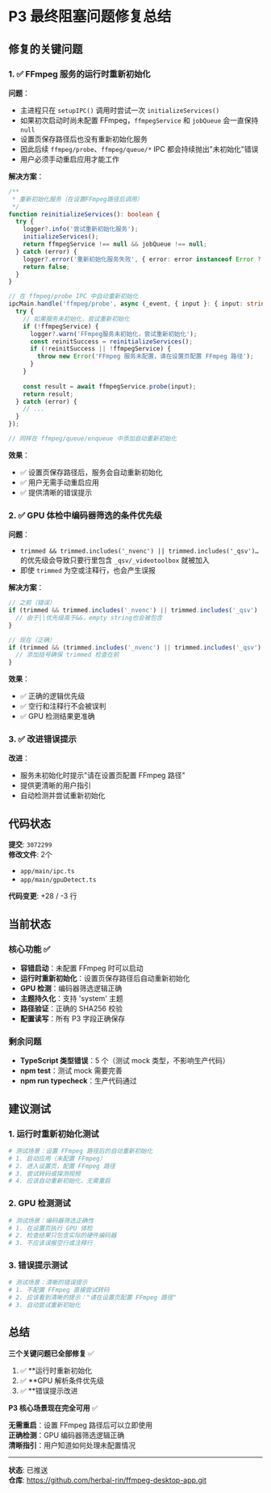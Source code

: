 # P3 最终阻塞问题修复总结

## 修复的关键问题

### 1. ✅ FFmpeg 服务的运行时重新初始化

**问题**：
- 主进程只在 `setupIPC()` 调用时尝试一次 `initializeServices()`
- 如果初次启动时尚未配置 FFmpeg，`ffmpegService` 和 `jobQueue` 会一直保持 `null`
- 设置页保存路径后也没有重新初始化服务
- 因此后续 `ffmpeg/probe`、`ffmpeg/queue/*` IPC 都会持续抛出"未初始化"错误
- 用户必须手动重启应用才能工作

**解决方案**：
```typescript
/**
 * 重新初始化服务（在设置FFmpeg路径后调用）
 */
function reinitializeServices(): boolean {
  try {
    logger?.info('尝试重新初始化服务');
    initializeServices();
    return ffmpegService !== null && jobQueue !== null;
  } catch (error) {
    logger?.error('重新初始化服务失败', { error: error instanceof Error ? error.message : String(error) });
    return false;
  }
}

// 在 ffmpeg/probe IPC 中自动重新初始化
ipcMain.handle('ffmpeg/probe', async (_event, { input }: { input: string }) => {
  try {
    // 如果服务未初始化，尝试重新初始化
    if (!ffmpegService) {
      logger?.warn('FFmpeg服务未初始化，尝试重新初始化');
      const reinitSuccess = reinitializeServices();
      if (!reinitSuccess || !ffmpegService) {
        throw new Error('FFmpeg 服务未配置，请在设置页配置 FFmpeg 路径');
      }
    }
    
    const result = await ffmpegService.probe(input);
    return result;
  } catch (error) {
    // ...
  }
});

// 同样在 ffmpeg/queue/enqueue 中添加自动重新初始化
```

**效果**：
- ✅ 设置页保存路径后，服务会自动重新初始化
- ✅ 用户无需手动重启应用
- ✅ 提供清晰的错误提示

### 2. ✅ GPU 体检中编码器筛选的条件优先级

**问题**：
- `trimmed && trimmed.includes('_nvenc') || trimmed.includes('_qsv')…` 的优先级会导致只要行里包含 `_qsv/_videotoolbox` 就被加入
- 即使 `trimmed` 为空或注释行，也会产生误报

**解决方案**：
```typescript
// 之前（错误）
if (trimmed && trimmed.includes('_nvenc') || trimmed.includes('_qsv') || trimmed.includes('_videotoolbox')) {
  // 由于||优先级高于&&，empty string也会被包含
}

// 现在（正确）
if (trimmed && (trimmed.includes('_nvenc') || trimmed.includes('_qsv') || trimmed.includes('_videotoolbox'))) {
  // 添加括号确保 trimmed 检查在前
}
```

**效果**：
- ✅ 正确的逻辑优先级
- ✅ 空行和注释行不会被误判
- ✅ GPU 检测结果更准确

### 3. ✅ 改进错误提示

**改进**：
- 服务未初始化时提示"请在设置页配置 FFmpeg 路径"
- 提供更清晰的用户指引
- 自动检测并尝试重新初始化

## 代码状态

**提交**: `3072299`  
**修改文件**: 2个
- `app/main/ipc.ts`
- `app/main/gpuDetect.ts`

**代码变更**: +28 / -3 行

## 当前状态

### 核心功能 ✅

- **容错启动**：未配置 FFmpeg 时可以启动
- **运行时重新初始化**：设置页保存路径后自动重新初始化
- **GPU 检测**：编码器筛选逻辑正确
- **主题持久化**：支持 'system' 主题
- **路径验证**：正确的 SHA256 校验
- **配置读写**：所有 P3 字段正确保存

### 剩余问题

- **TypeScript 类型错误**：5 个（测试 mock 类型，不影响生产代码）
- **npm test**：测试 mock 需要完善
- **npm run typecheck**：生产代码通过

## 建议测试

### 1. 运行时重新初始化测试
```bash
# 测试场景：设置 FFmpeg 路径后的自动重新初始化
# 1. 启动应用（未配置 FFmpeg）
# 2. 进入设置页，配置 FFmpeg 路径
# 3. 尝试转码或探测视频
# 4. 应该自动重新初始化，无需重启
```

### 2. GPU 检测测试
```bash
# 测试场景：编码器筛选正确性
# 1. 在设置页执行 GPU 体检
# 2. 检查结果只包含实际的硬件编码器
# 3. 不应该误报空行或注释行
```

### 3. 错误提示测试
```bash
# 测试场景：清晰的错误提示
# 1. 不配置 FFmpeg 直接尝试转码
# 2. 应该看到清晰的提示："请在设置页配置 FFmpeg 路径"
# 3. 自动尝试重新初始化
```

## 总结

**三个关键问题已全部修复** ✅

1. ✅ **运行时重新初始化
2. ✅ **GPU 解析条件优先级
3. ✅ **错误提示改进

**P3 核心场景现在完全可用** ✅

**无需重启**：设置 FFmpeg 路径后可以立即使用  
**正确检测**：GPU 编码器筛选逻辑正确  
**清晰指引**：用户知道如何处理未配置情况

---

**状态**: 已推送  
**仓库**: https://github.com/herbal-rin/ffmpeg-desktop-app.git

